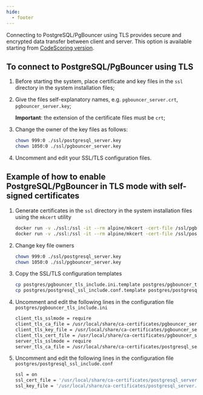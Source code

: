 ```yaml
---
hide:
  - footer
---
```

Connecting to PostgreSQL/PgBouncer using TLS provides secure and encrypted data transfer between client and server. This option is available starting from [CodeScoring version](/changelog/on-premise-changelog.en/#2025210-2025-05-21).

## To connect to PostgreSQL/PgBouncer using TLS
1. Before starting the system, place certificate and key files in the `ssl` directory in the system installation files;
2. Give the files self-explanatory names, e.g. `pgbouncer_server.crt`, `pgbouncer_server.key`;

    **Important**: the extension of the certificate files must be `crt`;

3. Change the owner of the key files as follows:
    ```bash
    chown 999:0 ./ssl/postgresql_server.key
    chown 1050:0 ./ssl/pgbouncer_server.key
    ```
4. Uncomment and edit your SSL/TLS configuration files.

## Example of how to enable PostgreSQL/PgBouncer in TLS mode with self-signed certificates 

1. Generate certificates in the `ssl` directory in the system installation files using the `mkcert` utility
    ```bash
    docker run -v ./ssl:/ssl -it --rm alpine/mkcert -cert-file /ssl/pgbouncer_server.crt -key-file /ssl/pgbouncer_server.key pgbouncer
    docker run -v ./ssl:/ssl -it --rm alpine/mkcert -cert-file /ssl/postgresql_server.crt -key-file /ssl/postgresql_server.key psql
    ```
2. Change key file owners
    ```bash
    chown 999:0 ./ssl/postgresql_server.key
    chown 1050:0 ./ssl/pgbouncer_server.key
    ```
3. Copy the SSL/TLS configuration templates
    ```bash
    cp postgres/pgbouncer_tls_include.ini.template postgres/pgbouncer_tls_include.ini
    cp postgres/postgresql_ssl_include.conf.template postgres/postgresql_ssl_include.conf
    ```
4. Uncomment and edit the following lines in the configuration file `postgres/pgbouncer_tls_include.ini`
    ```bash
    client_tls_sslmode = require
    client_tls_ca_file = /usr/local/share/ca-certificates/pgbouncer_server.crt
    client_tls_key_file = /usr/local/share/ca-certificates/pgbouncer_server.key
    client_tls_cert_file = /usr/local/share/ca-certificates/pgbouncer_server.crt
    server_tls_sslmode = require
    server_tls_ca_file = /usr/local/share/ca-certificates/postgresql_server.crt
    ```
5. Uncomment and edit the following lines in the configuration file `postgres/postgresql_ssl_include.conf`
    ```bash
    ssl = on
    ssl_cert_file = '/usr/local/share/ca-certificates/postgresql_server.crt'
    ssl_key_file = '/usr/local/share/ca-certificates/postgresql_server.key'
    ```
